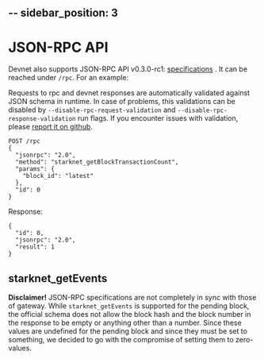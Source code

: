--
sidebar_position: 3
---

# JSON-RPC API

Devnet also supports JSON-RPC API v0.3.0-rc1: [specifications](https://github.com/starkware-libs/starknet-specs/releases/tag/v0.3.0-rc1) . It can be reached under `/rpc`. For an example:

Requests to rpc and devnet responses are automatically validated against JSON schema in runtime.
In case of problems, this validations can be disabled by `--disable-rpc-request-validation` and
`--disable-rpc-response-validation` run flags. If you encounter issues with validation, please [report it on github](https://github.com/0xSpaceShard/starknet-devnet/issues).

```
POST /rpc
{
  "jsonrpc": "2.0",
  "method": "starknet_getBlockTransactionCount",
  "params": {
    "block_id": "latest"
  },
  "id": 0
}
```

Response:

```
{
  "id": 0,
  "jsonrpc": "2.0",
  "result": 1
}
```

## starknet_getEvents

**Disclaimer!** JSON-RPC specifications are not completely in sync with those of gateway. While `starknet_getEvents` is supported for the pending block, the official schema does not allow the block hash and the block number in the response to be empty or anything other than a number. Since these values are undefined for the pending block and since they must be set to something, we decided to go with the compromise of setting them to zero-values.
